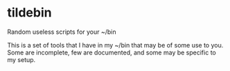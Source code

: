 tildebin
========

Random useless scripts for your ~/bin

This is a set of tools that I have in my ~/bin that may be of some use to you. Some are incomplete, few are documented,
and some may be specific to my setup.
